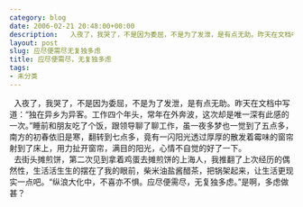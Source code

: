 ```yaml
---
category: blog
date: 2006-02-21 20:48:00+00:00
description:   入夜了，我哭了，不是因为委屈，不是为了发泄，是有点无助。昨天在文档中写道：“
layout: post
slug: 应尽便需尽无复独多虑
title: 应尽便需尽，无复独多虑
tags:
- 未分类
---
```


  入夜了，我哭了，不是因为委屈，不是为了发泄，是有点无助。昨天在文档中写道：“独在异乡为异客。工作四个年头，常年在外奔波，这次却是唯一深有此感的一次。”睡前和朋友吃了个饭，跟领导聊了聊工作，虽一夜多梦也一觉到了五点多，南方的初春依旧是寒，翻转到七点多，竟有一闪阳光透过厚厚的散发着霉味的窗帘射到了床上，用力扯开窗帘，满目的阳光，心情不自觉的好了一下。  
  去街头摊煎饼，第二次见到拿着鸡蛋去摊煎饼的上海人，我推翻了上次经历的偶然性，生活活生生的摆在了我的眼前，柴米油盐酱醋茶，把锅架起来，让生活更现实一点吧。“纵浪大化中，不喜亦不惧。应尽便需尽，无复独多虑。”是啊，多虑做甚？  

